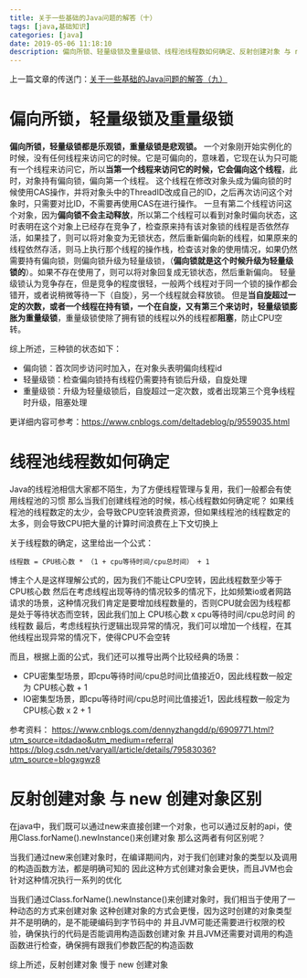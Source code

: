 ```yaml
---
title: 关于一些基础的Java问题的解答（十）
tags: [java,基础知识]
categories: [java]
date: 2019-05-06 11:18:10
description: 偏向所锁、轻量级锁及重量级锁、线程池线程数如何确定、反射创建对象 与 new 创建对象区别
---
```

上一篇文章的传送门：[关于一些基础的Java问题的解答（九）](/2017/08/10/关于一些基础的Java问题的解答（九）/)

# 偏向所锁，轻量级锁及重量级锁

**偏向所锁，轻量级锁都是乐观锁，重量级锁是悲观锁。**
一个对象刚开始实例化的时候，没有任何线程来访问它的时候。它是可偏向的，意味着，它现在认为只可能有一个线程来访问它，所以**当第一个线程来访问它的时候，它会偏向这个线程**，此时，对象持有偏向锁，偏向第一个线程。
这个线程在修改对象头成为偏向锁的时候使用CAS操作，并将对象头中的ThreadID改成自己的ID，之后再次访问这个对象时，只需要对比ID，不需要再使用CAS在进行操作。
一旦有第二个线程访问这个对象，因为**偏向锁不会主动释放**，所以第二个线程可以看到对象时偏向状态，这时表明在这个对象上已经存在竞争了，检查原来持有该对象锁的线程是否依然存活，如果挂了，则可以将对象变为无锁状态，然后重新偏向新的线程，如果原来的线程依然存活，则马上执行那个线程的操作栈，检查该对象的使用情况，如果仍然需要持有偏向锁，则偏向锁升级为轻量级锁，（**偏向锁就是这个时候升级为轻量级锁的**）。如果不存在使用了，则可以将对象回复成无锁状态，然后重新偏向。
轻量级锁认为竞争存在，但是竞争的程度很轻，一般两个线程对于同一个锁的操作都会错开，或者说稍微等待一下（自旋），另一个线程就会释放锁。
但是**当自旋超过一定的次数，或者一个线程在持有锁，一个在自旋，又有第三个来访时，轻量级锁膨胀为重量级锁**，重量级锁使除了拥有锁的线程以外的线程都**阻塞**，防止CPU空转。

综上所述，三种锁的状态如下：

- 偏向锁：首次同步访问时加入，在对象头表明偏向线程id
- 轻量级锁：检查偏向锁持有线程仍需要持有锁后升级，自旋处理
- 重量级锁：升级为轻量级锁后，自旋超过一定次数，或者出现第三个竞争线程时升级，阻塞处理

更详细内容可参考：https://www.cnblogs.com/deltadeblog/p/9559035.html

# 线程池线程数如何确定

Java的线程池相信大家都不陌生，为了方便线程管理与复用，我们一般都会有使用线程池的习惯
那么当我们创建线程池的时候，核心线程数如何确定呢？
如果线程池的线程数定的太少，会导致CPU空转浪费资源，但如果线程池的线程数定的太多，则会导致CPU把大量的计算时间浪费在上下文切换上

关于线程数的确定，这里给出一个公式：
```
线程数 = CPU核心数 * （1 + cpu等待时间/cpu总时间） + 1
```

博主个人是这样理解公式的，因为我们不能让CPU空转，因此线程数至少等于CPU核心数
然后在考虑线程出现等待的情况较多的情况下，比如频繁io或者网路请求的场景，这种情况我们肯定是要增加线程数量的，否则CPU就会因为线程都是处于等待状态而空转，因此我们加上 CPU核心数 x cpu等待时间/cpu总时间 的线程数
最后，考虑线程执行逻辑出现异常的情况，我们可以增加一个线程，在其他线程出现异常的情况下，使得CPU不会空转

而且，根据上面的公式，我们还可以推导出两个比较经典的场景：
- CPU密集型场景，即cpu等待时间/cpu总时间比值接近0，因此线程数一般定为 CPU核心数 + 1
- IO密集型场景，即cpu等待时间/cpu总时间比值接近1，因此线程数一般定为 CPU核心数 x 2 + 1

参考资料：
https://www.cnblogs.com/dennyzhangdd/p/6909771.html?utm_source=itdadao&utm_medium=referral
https://blog.csdn.net/varyall/article/details/79583036?utm_source=blogxgwz8

# 反射创建对象 与 new 创建对象区别

在java中，我们既可以通过new来直接创建一个对象，也可以通过反射的api，使用Class.forName().newInstance()来创建对象
那么这两者有何区别呢？

当我们通过new来创建对象时，在编译期间内，对于我们创建对象的类型以及调用的构造函数方法，都是明确可知的
因此这种方式创建对象会更快，而且JVM也会针对这种情况执行一系列的优化

当我们通过Class.forName().newInstance()来创建对象时，我们相当于使用了一种动态的方式来创建对象
这种创建对象的方式会更慢，因为这时创建的对象类型并不是明确的，是不能硬编码到字节码中的
并且JVM可能还需要进行权限的校验，确保执行的代码是否能调用构造函数创建对象
并且JVM还需要对调用的构造函数进行检查，确保拥有跟我们参数匹配的构造函数

综上所述，反射创建对象 慢于 new 创建对象

